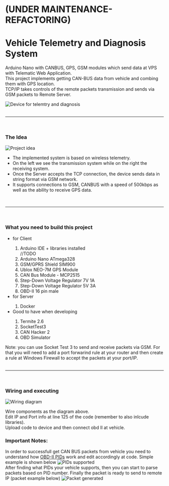<div>
<h1>(UNDER MAINTENANCE-REFACTORING)</h1>

<h1>Vehicle Telemetry and Diagnosis System</h1>
<p>Arduino Nano with CANBUS, GPS, GSM modules which send data at VPS with Telematic Web Application.<br>This project implements getting CAN-BUS data from vehicle and combing them with GPS location.<br>TCP/IP takes controls of the remote packets transmission and sends via GSM packets to Remote Server.</p>
<img src="https://apaliampelos.me/assets/images/github/vehicle-telemetry-and-diagnosis-device/device.jpg" alt="Device for telemtry and diagnosis"/>
</div>
<br><hr><br>

<div>
<h3>The Idea</h3>
<img src="https://apaliampelos.me/assets/images/github/vehicle-telemetry-and-diagnosis-device/idea.jpg" alt="Project idea"/>
<p>
<ul>
<li>The implemented system is based on wireless telemetry.</li>
<li>On the left we see the transmission system while on the right the receiving system.</li>
<li>Once the Server accepts the TCP connection, the device sends data in string format via GSM network.</li>
<li>It supports connections to GSM, CANBUS with a speed of 500kbps as well as the ability to receive GPS data.</li>
</ul></p>
</div>
<br><hr><br>

<div>
<h3>What you need to build this project</h3>
<p>

<ul>
  <li>for Client</li>
    <ol type="1">
        <li>Arduino IDE + libraries installed</li> //TODO
        <li>Arduino Nano ATmega328</li>
        <li>GSM/GPRS Shield SIM900</li>
        <li>Ublox NEO-7M GPS Module </li>
        <li>CAN Bus Module - MCP2515</li>
        <li>Step-Down Voltage Regulator 7V 1A</li>
        <li>Step-Down Voltage Regulator 5V 3A</li> 
        <li>OBD-II 16 pin male</li>
    </ol>
  <li>for Server</li>
    <ol type="1">
        <li>Docker</li>
    </ol>
  <li>Good to have when developing</li>
    <ol type="1">
        <li>Termite 2.6</li>
        <li>SocketTest3</li>
        <li>CAN Hacker 2</li>
        <li>OBD Simulator</li>
    </ol>
</ul>
Note: you can use Socket Test 3 to send and receive packets via GSM. For that you will need to add a port forwarind rule at your router and then create a rule at Windows Firewall to accept the packets at your port/IP.
</div>
<br><hr><br>

<div>
<h3>Wiring and executing</h3>
<img src="https://apaliampelos.me/assets/images/github/vehicle-telemetry-and-diagnosis-device/wiring.jpg" alt="Wiring diagram"/>
<p>
Wire components as the diagram above.<br>
Edit IP and Port info at line 125 of the code (remember to also inlcude libraries).<br>
Upload code to device and then connect obd II at vehicle.<br>
</p>

<h3>Important Notes:</h3>
In order to successfull get CAN BUS packets from vehicle you need to understand how <a href="https://en.wikipedia.org/wiki/OBD-II_PIDs" target="_blank">OBD-II PIDs</a> work and edit accordingly at code.
Simple example is shown below 
<img src="https://apaliampelos.me/assets/images/github/vehicle-telemetry-and-diagnosis-device/pids_supported.jpg" alt="PIDs supported"/>
<br>
After finding what PIDs your vehicle supports, then you can start to parse packets based on PID number.
Finally the packet is ready to send to remote IP (packet example below)
<img src="https://apaliampelos.me/assets/images/github/vehicle-telemetry-and-diagnosis-device/string_generated.jpg" alt="Packet generated"/>

</div>
